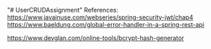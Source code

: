 "# UserCRUDAssignment" 
References:
https://www.javainuse.com/webseries/spring-security-jwt/chap4
https://www.baeldung.com/global-error-handler-in-a-spring-rest-api

https://www.devglan.com/online-tools/bcrypt-hash-generator
